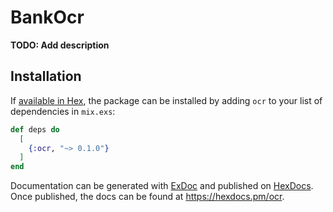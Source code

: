 # BankOcr

**TODO: Add description**

## Installation

If [available in Hex](https://hex.pm/docs/publish), the package can be installed
by adding `ocr` to your list of dependencies in `mix.exs`:

```elixir
def deps do
  [
    {:ocr, "~> 0.1.0"}
  ]
end
```

Documentation can be generated with [ExDoc](https://github.com/elixir-lang/ex_doc)
and published on [HexDocs](https://hexdocs.pm). Once published, the docs can
be found at <https://hexdocs.pm/ocr>.
